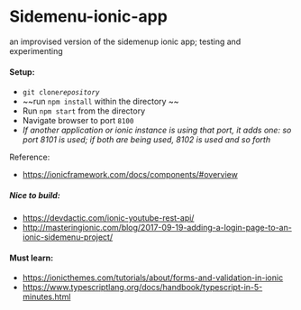 # Sidemenu-ionic-app
an improvised version of the sidemenup ionic app; testing and experimenting

#### Setup:
- `git clone`_`repository`_
- ~~run `npm install` within the directory ~~
- Run `npm start` from the directory
- Navigate browser to port `8100`
- _If another application or ionic instance is using that port, it adds one: so port 8101 is used; if both are being used, 8102 is used and so forth_

Reference:
- https://ionicframework.com/docs/components/#overview

##### Nice to build:
- https://devdactic.com/ionic-youtube-rest-api/
- http://masteringionic.com/blog/2017-09-19-adding-a-login-page-to-an-ionic-sidemenu-project/


#### Must learn:
- https://ionicthemes.com/tutorials/about/forms-and-validation-in-ionic
- https://www.typescriptlang.org/docs/handbook/typescript-in-5-minutes.html
